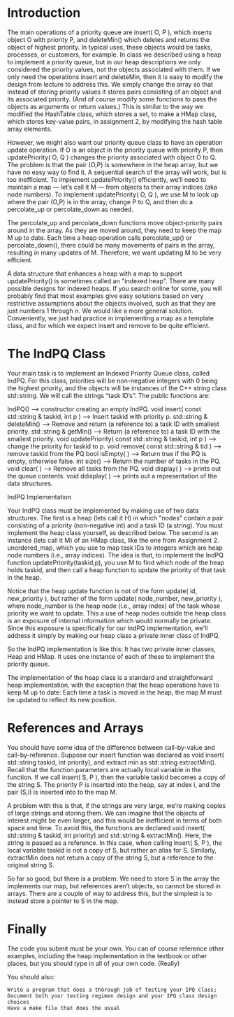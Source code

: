
# Introduction

The main operations of a priority queue are insert( O, P  ), which inserts object O with priority P, and deleteMin() which deletes and returns the object of highest priority.   In typical uses, these objects would be tasks, processes, or customers, for example.  In class we described using a heap to implement a priority queue, but in our heap descriptions we only considered the priority values, not the objects associated with them.   If we only need the operations insert and deleteMin, then it is easy to modify the design from lecture to address this.   We simply change the array so that instead of storing priority values it stores pairs consisting of an object and its associated priority.  (And of course modify some functions to pass the objects as arguments or return values.)   This is similar to the way we modified the HashTable class, which stores a set, to make a HMap class, which stores key-value pairs, in assignment 2, by modifying the hash table array elements.

However, we might also want our priority queue class to have an operation update operation.   If O is an object in the priority queue with priority P, then updatePriority( O, Q ) changes the priority associated with object O to Q.   The problem is that the pair (O,P) is somewhere in the heap array, but we have no easy way to find it.   A sequential search of the array will work, but is too inefficient.   To implement updatePriority() efficiently, we’ll need to maintain a map — let’s call it M — from objects to their array indices (aka node numbers).  To implement  updatePriority( O, Q ), we use M to look up where the pair (O,P) is in the array, change P to Q, and then do a percolate_up or percolate_down as needed. 

The percolate_up and percolate_down functions move object-priority pairs around in the array.   As they are moved around, they need to keep the map M up to date.   Each time a heap operation calls percolate_up() or percolate_down(), there could be many movements of pairs in the array, resulting in many updates of M.  Therefore, we want updating M to be very efficient.

A data structure that enhances a heap with a map to support updatePriority() is sometimes called an "indexed heap".  There are many possible designs for indexed heaps.  If you search online for some, you will probably find that most examples give easy solutions based on very restrictive assumptions about the objects involved, such as that they are just numbers 1 through n.  We would like a more general solution.  Conveniently, we just had practice in implementing a map as a template class, and for which we expect insert and remove to be quite efficient.  

# The IndPQ Class

Your main task is to implement an Indexed Priority Queue class, called IndPQ.   For this class, priorities will be non-negative integers with 0 being the highest priority, and the objects will be instances of the C++ string class std::string.  We will call the strings “task ID’s”.   The public functions are:  

IndPQ() —-> constructor creating an empty IndPQ.
void insert( const std::string & taskid, int p ) --> Insert taskid with priority p.
std::string & deleteMin()  --> Remove and return (a reference to) a task ID with smallest priority.
std::string & getMin()  --> Return (a reference to) a task ID with the smallest priority.
void updatePriority( const std::string & taskid, int p )  --> change the priority for taskid to p.
void remove( const std::string & tid ) --> remove taskid from the PQ
bool isEmpty( ) --> Return true if the PQ is empty, otherwise false.
int size()  --> Return the number of tasks in the PQ.
void clear( )  --> Remove all tasks from the PQ.
void display( ) —-> prints out the queue contents.
void ddisplay( ) —-> prints out a representation of the data structures.

IndPQ Implementation

Your IndPQ class must be implemented by making use of two data structures.  The first is a heap (lets call it H) in which "nodes" contain a pair consisting of a priority (non-negative int) and a task ID (a string).   You must implement the heap class yourself, as described below.  The second is an instance (lets call it M) of an HMap class, like the one from Assignment 2.  unordered_map, which you use to map task IDs to integers which are heap node numbers (i.e., array indices). The idea is that, to implement the IndPQ function updatePriority(taskid,p), you use M to find which node of the heap holds taskid, and then call a heap function to update the priority of that task in the heap. 

Notice that the heap update function is not of the form update( id, new_priority ), but rather of the form update( node_number, new_priority ), where node_number is the heap node (i.e., array index) of the task whose priority we want to update.   This a use of heap nodes outside the heap class is an exposure of internal information which would normally be private.   Since this exposure is specifically for our IndPQ implementation, we'll address it simply by making our heap class a private inner class of IndPQ.

So the IndPQ implementation is like this:  It has two private inner classes, Heap and HMap.  It uses one instance of each of these to implement the priority queue. 

The implementation of the heap class is a standard and straightforward heap implementation, with the exception that the heap operations have to keep M up to date: Each time a task is moved in the heap, the map M must be updated to reflect its new position. 

# References and Arrays

You should have some idea of the difference between call-by-value and call-by-reference.  Suppose our insert function was declared as void insert( std::string taskid, int priority), and extract min as std::string extractMin().   Recall that the function parameters are actually local variable in the function.  If we call insert( S, P ), then the variable taskid becomes a copy of the string S. The priority P is inserted into the heap, say at index i, and the pair (S,i) is inserted into to the map M.

A problem with this is that, if the strings are very large, we’re making copies of large strings and storing them.  We can imagine that the objects of interest might be even larger, and this would be inefficient in terms of both space and time.  To avoid this, the functions are declared void insert( std::string & taskid, int priority) and std::string & extractMin().   Here, the string is passed as a reference.  In this case, when calling insert( S, P ), the local variable taskid is not a copy of S, but rather an alias for S.  Similarly, extractMin does not return a copy of the string S, but a reference to the original string S.   

So far so good, but there is a problem:  We need to store S in the array the implements our map, but references aren’t objects, so cannot be stored in arrays.  There are a couple of way to address this, but the simplest is to instead store a pointer to S in the map. 

# Finally

The code you submit must be your own.   You can of course reference other examples, including the heap implementation in the textbook or other places, but you should type in all of your own code. (Really)  

You should also:

    Write a program that does a thorough job of testing your IPQ class;
    Document both your testing regimen design and your IPQ class design choices
    Have a make file that does the usual
